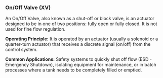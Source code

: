 ### On/Off Valve (XV)
An On/Off Valve, also known as a shut-off or block valve, is an actuator designed to be in one of two positions: fully open or fully closed. It is not used for fine flow regulation.

**Operating Principle:** It is operated by an actuator (usually a solenoid or a quarter-turn actuator) that receives a discrete signal (on/off) from the control system.

**Common Applications:** Safety systems to quickly shut off flow (ESD - Emergency Shutdown), isolating equipment for maintenance, or in batch processes where a tank needs to be completely filled or emptied.
